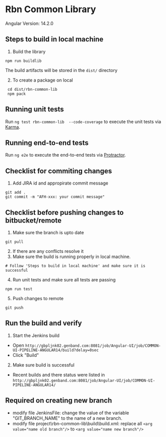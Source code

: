 # Rbn Common Library

Angular Version: 14.2.0

## Steps to build in local machine

1. Build the library
```
npm run buildlib
```
The build artifacts will be stored in the `dist/` directory

2. To create a package on local
```
 cd dist/rbn-common-lib
 npm pack
```

## Running unit tests
Run `ng test rbn-common-lib  --code-coverage` to execute the unit tests via [Karma](https://karma-runner.github.io).

## Running end-to-end tests

Run `ng e2e` to execute the end-to-end tests via [Protractor](http://www.protractortest.org/).

## Checklist for commiting changes

1. Add JIRA id and appropirate commit message
```
git add .
git commit -m "AFH-xxx: your commit message"
```

## Checklist before pushing changes to bitbucket/remote

1. Make sure the branch is upto date
```
git pull
```
2. If there are any conflicts resolve it
3. Make sure the build is running properly in local machine.
```
# Follow 'Steps to build in local machine' and make sure it is successful
```
4. Run unit tests and make sure all tests are passing
```
npm run test
```
5. Push changes to remote
```
git push
```

## Run the build and verify

1. Start the Jenkins build
- Open `http://gbpljnk02.genband.com:8081/job/Angular-UI/job/COMMON-UI-PIPELINE-ANGULAR14/build?delay=0sec`
- Click "Build"

2. Make sure build is successful
- Recent builds and there status were listed in `http://gbpljnk02.genband.com:8081/job/Angular-UI/job/COMMON-UI-PIPELINE-ANGULAR14/`

## Required on creating new branch
- modify file JenkinsFile: change the value of the variable "GIT_BRANCH_NAME" to the name of a new branch.
- modify file project\rbn-common-lib\build\build.xml: replace all `<arg value="name old branch"/>` to `<arg value="name new branch"/>`
